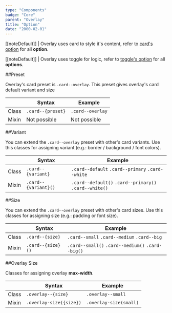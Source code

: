 ```yaml
---
type: "Components"
badge: "Core"
parent: "Overlay"
title: "Option"
date: "2000-02-01"
---
```


[[noteDefault]]
| Overlay uses card to style it's content, refer to [card's option](/components/card/option) for all **option**.

[[noteDefault]]
| Overlay uses toggle for logic, refer to [toggle's option](/components/toggle/option) for all **options**.

##Preset

Overlay's card preset is `.card--overlay`. This preset gives overlay's card default variant and size

<div class="table--scroll">

|                         | Syntax                                    | Example                       |
| ----------------------- | ----------------------------------------- | ----------------------------- |
| Class                   | `.card--{preset}`                         | `.card--overlay`              |
| Mixin                   | Not possible                              | Not possible                  |

</div>

<demo>
  <demovanilla src="vanilla/components/overlay/preset">
  </demovanilla>
</demo>

##Variant

You can extend the `.card--overlay` preset with other's card variants. Use this classes for assigning variant (e.g.: border / background / font colors).

<div class="table--scroll">

|                         | Syntax                                    | Example                       |
| ----------------------- | ----------------------------------------- | ----------------------------- |
| Class                   | `.card--{variant}`                     | `.card--default` `.card--primary` `.card--white` |
| Mixin                   | `.card--{variant}()`                   | `.card--default()` `.card--primary()` `.card--white()`        |

</div>

<demo>
  <demovanilla src="vanilla/components/overlay/variant">
  </demovanilla>
</demo>

##Size

You can extend the `.card--overlay` preset with other's card sizes. Use this classes for assigning size (e.g.: padding or font size).

<div class="table--scroll">

|                         | Syntax                                    | Example                       |
| ----------------------- | ----------------------------------------- | ----------------------------- |
| Class                   | `.card--{size}`                           | `.card--small` `.card--medium` `.card--big`|
| Mixin                   | `.card--{size}()`                         | `.card--small()` `.card--medium()` `.card--big()`         |

</div>

<demo>
  <demovanilla src="vanilla/components/overlay/size">
  </demovanilla>
</demo>

##Overlay Size

Classes for assigning overlay **max-width**.

<div class="table--scroll">

|                         | Syntax                                    | Example                       |
| ----------------------- | ----------------------------------------- | ----------------------------- |
| Class                   | `.overlay--{size}`                        | `.overlay--small`             |
| Mixin                   | `.overlay-size({size})`                   | `.overlay-size(small)`         |

</div>

<demo>
  <demovanilla src="vanilla/components/overlay/overlay-size">
  </demovanilla>
</demo>
